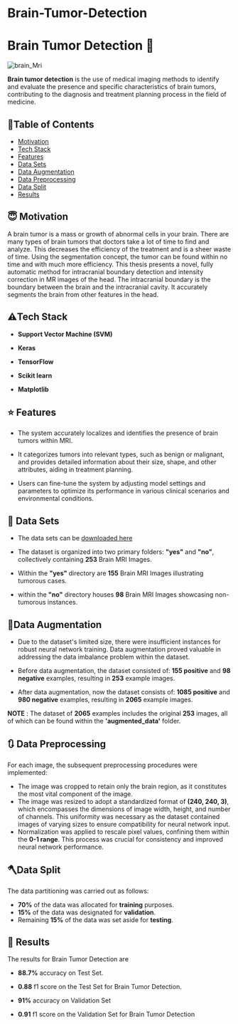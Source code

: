 # Brain-Tumor-Detection

# Brain Tumor Detection 🧠

![brain_Mri](https://github.com/krishnah1/Brain_Tumor_Detection/assets/65085409/2bd6457b-eb0b-42b6-8255-ac85af2c90e4)


**Brain tumor detection** is the use of medical imaging methods to identify and evaluate the presence and specific characteristics of brain tumors, contributing to the diagnosis and treatment planning process in the field of medicine.

## 📃Table of Contents

- [Motivation](#-motivation)
- [Tech Stack](#%EF%B8%8Ftech-stack)
- [Features](#-features)
- [Data Sets](#-data-sets)
- [Data Augmentation](#data-augmentation)
- [Data Preprocessing](#-data-preprocessing)
- [Data Split](#data-split)
- [Results](#-results)
  
## 😇 Motivation

A brain tumor is a mass or growth of abnormal cells in your brain. There are many types of brain tumors that doctors take a lot of time to find and analyze. This decreases the efficiency of the treatment and is a sheer waste of time. Using the segmentation concept, the tumor can be found within
no time and with much more efficiency. This thesis presents a novel, fully automatic method for intracranial boundary detection and intensity correction in MR images of the head. The intracranial boundary is the boundary between the brain and the intracranial cavity. It accurately segments the brain from other features in the head.
## ⚠️Tech Stack

- **Support Vector Machine (SVM)**

- **Keras**

- **TensorFlow** 

- **Scikit learn** 

- **Matplotlib** 


## ⭐ Features

- The system accurately localizes and identifies the presence of brain tumors within MRI.

-  It categorizes tumors into relevant types, such as benign or malignant, and provides detailed information about their size, shape, and other attributes, aiding in treatment planning.

- Users can fine-tune the system by adjusting model settings and parameters to optimize its performance in various clinical scenarios and environmental conditions.
## 📂 Data Sets
- The data sets can be [downloaded here](https://www.kaggle.com/datasets/navoneel/brain-mri-images-for-brain-tumor-detection)

- The dataset is organized into two primary folders: **"yes"** and **"no"**, collectively containing **253** Brain MRI Images. 
- Within the **"yes"** directory are **155** Brain MRI Images illustrating tumorous cases. 
- within the **"no"** directory houses **98** Brain MRI Images showcasing non-tumorous instances.

## 🌱Data Augmentation

- Due to the dataset's limited size, there were insufficient instances for robust neural network training. Data augmentation proved valuable in addressing the data imbalance problem within the dataset.

- Before data augmentation, the dataset consisted of: **155 positive** and **98 negative** examples, resulting in **253** example images.

- After data augmentation, now the dataset consists of: **1085 positive** and **980 negative** examples, resulting in **2065** example images. 

**NOTE** : The dataset of **2065** examples includes the original **253** images, all of which can be found within the **'augmented_data'** folder.





## 🔃 Data Preprocessing 

For each image, the subsequent preprocessing procedures were implemented:

- The image was cropped to retain only the brain region, as it constitutes the most vital component of the image.
- The image was resized to adopt a standardized format of **(240, 240, 3)**, which encompasses the dimensions of image width, height, and number of channels. This uniformity was necessary as the dataset contained images of varying sizes to ensure compatibility for neural network input.
- Normalization was applied to rescale pixel values, confining them within the **0-1 range**. This process was crucial for consistency and improved neural network performance.
## 🪓Data Split

The data partitioning was carried out as follows:

- **70%** of the data was allocated for **training** purposes.
- **15%** of the data was designated for **validation**.
- Remaining **15%** of the data was set aside for **testing**.
## 🔑 Results
The results for Brain Tumor Detection are 

- **88.7%** accuracy on Test Set. 

- **0.88** f1 score on the Test Set for Brain Tumor Detection.

- **91%** accuracy on Validation Set

- **0.91** f1 score on the Validation Set for Brain Tumor Detection
